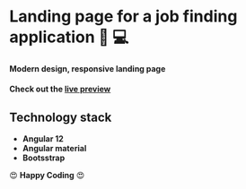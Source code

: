 # Landing page for a job finding application 💼 💻
#### Modern design, responsive landing page
#### Check out the [live preview](https://jobs-app-landing-page.herokuapp.com/)
## Technology stack
* **Angular 12** 
* **Angular material**
* **Bootsstrap**

😍  **Happy Coding** 😍 
